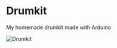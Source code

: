 # Drumkit

My homemade drumkit made with Arduino

![Drumkit](https://i.ibb.co/10VzVQM/photo-2022-01-30-12-31-26.jpg)
